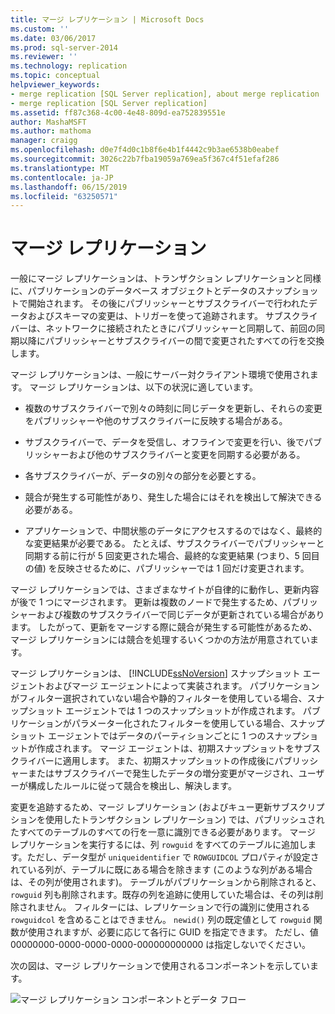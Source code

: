 ```yaml
---
title: マージ レプリケーション | Microsoft Docs
ms.custom: ''
ms.date: 03/06/2017
ms.prod: sql-server-2014
ms.reviewer: ''
ms.technology: replication
ms.topic: conceptual
helpviewer_keywords:
- merge replication [SQL Server replication], about merge replication
- merge replication [SQL Server replication]
ms.assetid: ff87c368-4c00-4e48-809d-ea752839551e
author: MashaMSFT
ms.author: mathoma
manager: craigg
ms.openlocfilehash: d0e7f4d0c1b8f6e4b1f4442c9b3ae6538b0eabef
ms.sourcegitcommit: 3026c22b7fba19059a769ea5f367c4f51efaf286
ms.translationtype: MT
ms.contentlocale: ja-JP
ms.lasthandoff: 06/15/2019
ms.locfileid: "63250571"
---
```

# <a name="merge-replication"></a>マージ レプリケーション
  一般にマージ レプリケーションは、トランザクション レプリケーションと同様に、パブリケーションのデータベース オブジェクトとデータのスナップショットで開始されます。 その後にパブリッシャーとサブスクライバーで行われたデータおよびスキーマの変更は、トリガーを使って追跡されます。 サブスクライバーは、ネットワークに接続されたときにパブリッシャーと同期して、前回の同期以降にパブリッシャーとサブスクライバーの間で変更されたすべての行を交換します。  
  
 マージ レプリケーションは、一般にサーバー対クライアント環境で使用されます。 マージ レプリケーションは、以下の状況に適しています。  
  
-   複数のサブスクライバーで別々の時刻に同じデータを更新し、それらの変更をパブリッシャーや他のサブスクライバーに反映する場合がある。  
  
-   サブスクライバーで、データを受信し、オフラインで変更を行い、後でパブリッシャーおよび他のサブスクライバーと変更を同期する必要がある。  
  
-   各サブスクライバーが、データの別々の部分を必要とする。  
  
-   競合が発生する可能性があり、発生した場合にはそれを検出して解決できる必要がある。  
  
-   アプリケーションで、中間状態のデータにアクセスするのではなく、最終的な変更結果が必要である。 たとえば、サブスクライバーでパブリッシャーと同期する前に行が 5 回変更された場合、最終的な変更結果 (つまり、5 回目の値) を反映させるために、パブリッシャーでは 1 回だけ変更されます。  
  
 マージ レプリケーションでは、さまざまなサイトが自律的に動作し、更新内容が後で 1 つにマージされます。 更新は複数のノードで発生するため、パブリッシャーおよび複数のサブスクライバーで同じデータが更新されている場合があります。 したがって、更新をマージする際に競合が発生する可能性があるため、マージ レプリケーションには競合を処理するいくつかの方法が用意されています。  
  
 マージ レプリケーションは、 [!INCLUDE[ssNoVersion](../../../includes/ssnoversion-md.md)] スナップショット エージェントおよびマージ エージェントによって実装されます。 パブリケーションがフィルター選択されていない場合や静的フィルターを使用している場合、スナップショット エージェントでは 1 つのスナップショットが作成されます。 パブリケーションがパラメーター化されたフィルターを使用している場合、スナップショット エージェントではデータのパーティションごとに 1 つのスナップショットが作成されます。 マージ エージェントは、初期スナップショットをサブスクライバーに適用します。 また、初期スナップショットの作成後にパブリッシャーまたはサブスクライバーで発生したデータの増分変更がマージされ、ユーザーが構成したルールに従って競合を検出し、解決します。  
  
 変更を追跡するため、マージ レプリケーション (およびキュー更新サブスクリプションを使用したトランザクション レプリケーション) では、パブリッシュされたすべてのテーブルのすべての行を一意に識別できる必要があります。 マージ レプリケーションを実行するには、列 `rowguid` をすべてのテーブルに追加します。ただし、データ型が `uniqueidentifier` で `ROWGUIDCOL` プロパティが設定されている列が、テーブルに既にある場合を除きます (このような列がある場合は、その列が使用されます)。 テーブルがパブリケーションから削除されると、`rowguid` 列も削除されます。既存の列を追跡に使用していた場合は、その列は削除されません。 フィルターには、レプリケーションで行の識別に使用される `rowguidcol` を含めることはできません。 `newid()` 列の既定値として `rowguid` 関数が使用されますが、必要に応じて各行に GUID を指定できます。 ただし、値 00000000-0000-0000-0000-000000000000 は指定しないでください。  
  
 次の図は、マージ レプリケーションで使用されるコンポーネントを示しています。  
  
 ![マージ レプリケーション コンポーネントとデータ フロー](../media/merge.gif "マージ レプリケーション コンポーネントとデータ フロー")  
  
  
